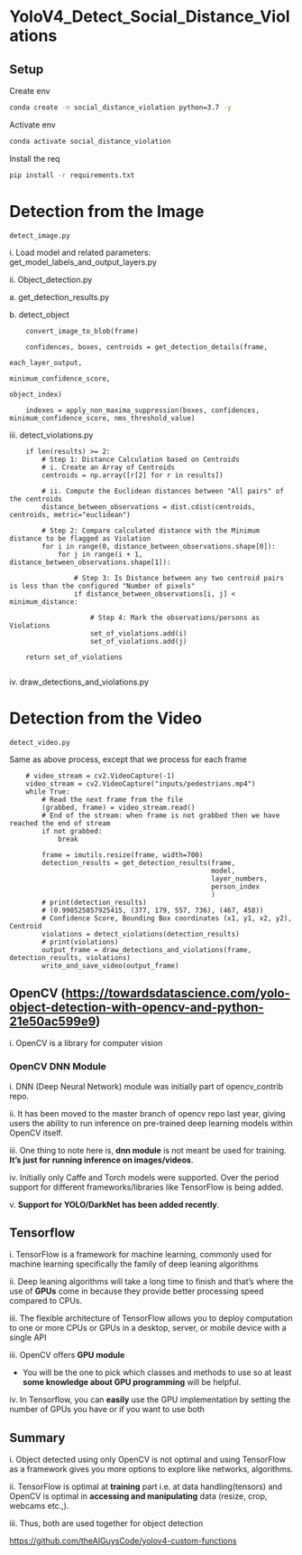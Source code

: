 # YoloV4_Detect_Social_Distance_Violations

## Setup 

Create env 
```bash
conda create -n social_distance_violation python=3.7 -y
```

Activate env
```bash
conda activate social_distance_violation
```

Install the req
```bash
pip install -r requirements.txt
```

# Detection from the Image

```
detect_image.py
```

i. Load model and related parameters: get_model_labels_and_output_layers.py

ii. Object_detection.py

a. get_detection_results.py

b. detect_object

```
    convert_image_to_blob(frame)

    confidences, boxes, centroids = get_detection_details(frame,
                                                          each_layer_output,
                                                          minimum_confidence_score,
                                                          object_index)
                                                          
    indexes = apply_non_maxima_suppression(boxes, confidences, minimum_confidence_score, nms_threshold_value)
```

iii. detect_violations.py

```
    if len(results) >= 2:
        # Step 1: Distance Calculation based on Centroids
        # i. Create an Array of Centroids
        centroids = np.array([r[2] for r in results])

        # ii. Compute the Euclidean distances between "All pairs" of the centroids
        distance_between_observations = dist.cdist(centroids, centroids, metric="euclidean")

        # Step 2: Compare calculated distance with the Minimum distance to be flagged as Violation
        for i in range(0, distance_between_observations.shape[0]):
            for j in range(i + 1, distance_between_observations.shape[1]):

                # Step 3: Is Distance between any two centroid pairs is less than the configured "Number of pixels"
                if distance_between_observations[i, j] < minimum_distance:

                    # Step 4: Mark the observations/persons as Violations
                    set_of_violations.add(i)
                    set_of_violations.add(j)

    return set_of_violations
    
 ```
 iv. draw_detections_and_violations.py
 
 # Detection from the Video

```
detect_video.py
```

Same as above process, except that we process for each frame

```
    # video_stream = cv2.VideoCapture(-1)
    video_stream = cv2.VideoCapture("inputs/pedestrians.mp4")
    while True:
        # Read the next frame from the file
        (grabbed, frame) = video_stream.read()
        # End of the stream: when frame is not grabbed then we have reached the end of stream
        if not grabbed:
            break

        frame = imutils.resize(frame, width=700)
        detection_results = get_detection_results(frame,
                                                  model,
                                                  layer_numbers,
                                                  person_index
                                                  )
        # print(detection_results)
        # (0.998525857925415, (377, 179, 557, 736), (467, 458))
        # Confidence Score, Bounding Box coordinates (x1, y1, x2, y2), Centroid
        violations = detect_violations(detection_results)
        # print(violations)
        output_frame = draw_detections_and_violations(frame, detection_results, violations)
        write_and_save_video(output_frame)
```


## OpenCV (https://towardsdatascience.com/yolo-object-detection-with-opencv-and-python-21e50ac599e9)
i. OpenCV is a library for computer vision


### OpenCV DNN Module
i. DNN (Deep Neural Network) module was initially part of opencv_contrib repo. 

ii. It has been moved to the master branch of opencv repo last year, giving users the ability to run inference on pre-trained deep learning models within OpenCV itself.

iii. One thing to note here is, **dnn module** is not meant be used for training. **It’s just for running inference on images/videos**.

iv. Initially only Caffe and Torch models were supported. Over the period support for different frameworks/libraries like TensorFlow is being added.

v. **Support for YOLO/DarkNet has been added recently**.


## Tensorflow
i. TensorFlow is a framework for machine learning, commonly used for machine learning specifically the family of deep leaning algorithms

ii. Deep leaning algorithms will take a long time to finish and that’s where the use of **GPUs** come in because they provide better processing speed compared to CPUs. 

iii. The flexible architecture of TensorFlow allows you to deploy computation to one or more CPUs or GPUs in a desktop, server, or mobile device with a single API

iii. OpenCV offers **GPU module**

* You will be the one to pick which classes and methods to use so at least **some knowledge about GPU programming** will be helpful. 
 
iv. In Tensorflow, you can **easily** use the GPU implementation by setting the number of GPUs you have or if you want to use both


## Summary
i. Object detected using only OpenCV is not optimal and using TensorFlow as a framework gives you more options to explore like networks, algorithms. 

ii. TensorFlow is optimal at **training** part i.e. at data handling(tensors) and OpenCV is optimal in **accessing and manipulating** data (resize, crop, webcams etc.,). 

iii. Thus, both are used together for object detection

https://github.com/theAIGuysCode/yolov4-custom-functions